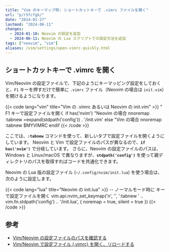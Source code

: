 ```yaml
---
title: "Vim のキーマップ例: ショートカットキーで .vimrc ファイルを開く"
url: "p/r5fcfgk/"
date: "2014-01-27"
lastmod: "2024-06-11"
changes:
  - 2024-01-10: Neovim の設定を追加
  - 2024-06-11: Neovim の Lua スクリプトでの設定方法を追加
tags: ["neovim", "vim"]
aliases: /vim/settings/open-vimrc-quickly.html
---
```


ショートカットキーで .vimrc を開く
----

Vim/Neovim の設定ファイルで、下記のようにキーマッピング設定をしておくと、`F1` キーを押すだけで簡単に `.vimrc` ファイル（Neovim の場合は `init.vim`）を開けるようになります。

{{< code lang="vim" title="Vim の .vimrc あるいは Neovim の init.vim" >}}
" F1 キーで設定ファイルを開く
if has('nvim')
  "Neovim の場合
  nnoremap <F1> :tabnew <C-R>=expand(stdpath('config')) . '/init.vim'<CR><CR>
else
  "Vim の場合
  nnoremap <F1> :tabnew $MYVIMRC<CR>
endif
{{< /code >}}

ここでは、__`:tabnew`__ コマンドを使って、新しいタブで設定ファイルを開くようにしています。
Neovim と Vim で設定ファイルのパスが異なるので、__`if has('nvim')`__ で分岐しています。
さらに、Neovim の設定ファイルのパスは、Windows と Linux/macOS で異なりますが、__`stdpath('config')`__ を使って親ディレクトリのパスを取得すればコードを共通化できます。

Neovim の Lua 版の設定ファイル (`~/.config/nvim/init.lua`) を使う場合は、次のように設定します。

{{< code lang="lua" title="Neovim の init.lua" >}}
-- ノーマルモード時に <F1> キーで設定ファイルを開く
vim.api.nvim_set_keymap('n', '<F1>',
  ':tabnew ' .. vim.fn.stdpath('config') .. '/init.lua<CR>',
  { noremap = true, silent = true })
{{< /code >}}


参考
----

- [Vim/Neovim の設定ファイルのパスを確認する](/p/7mabuvq/)
- [Vim/Neovim で設定ファイル (.vimrc) を開く、リロードする](/p/zneoq8d/)

